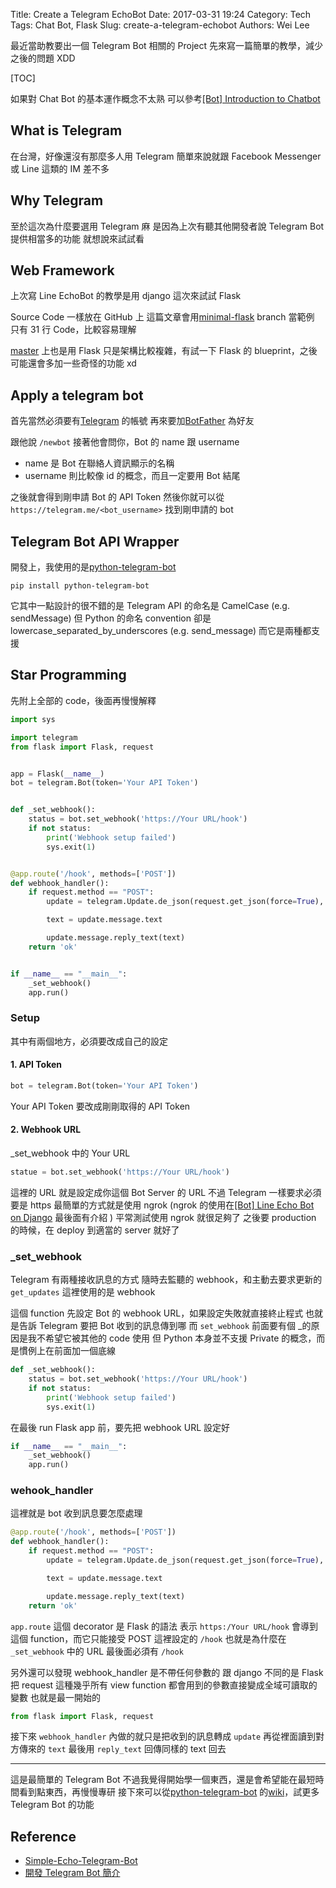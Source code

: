 Title: Create a Telegram EchoBot
Date: 2017-03-31 19:24
Category: Tech
Tags: Chat Bot, Flask
Slug: create-a-telegram-echobot
Authors: Wei Lee

最近當助教要出一個 Telegram Bot 相關的 Project
先來寫一篇簡單的教學，減少之後的問題 XDD

<!--more-->

[TOC]

如果對 Chat Bot 的基本運作概念不太熟
可以參考[[Bot] Introduction to Chatbot]({filename}/posts/article/2016/14-introduction-to-chatbot.md#introduction-to-chatbot)

## What is Telegram

在台灣，好像還沒有那麼多人用 Telegram
簡單來說就跟 Facebook Messenger 或 Line 這類的 IM 差不多

## Why Telegram

至於這次為什麼要選用 Telegram 麻
是因為上次有聽其他開發者說 Telegram Bot 提供相當多的功能
就想說來試試看

## Web Framework

上次寫 Line EchoBot 的教學是用 django
這次來試試 Flask

Source Code 一樣放在 GitHub 上
這篇文章會用[minimal-flask](https://github.com/Lee-W/telegram_echobot/tree/minimal-flask) branch 當範例
只有 31 行 Code，比較容易理解

[master](https://github.com/Lee-W/telegram_echobot/tree/master) 上也是用 Flask
只是架構比較複雜，有試一下 Flask 的 blueprint，之後可能還會多加一些奇怪的功能 xd

## Apply a telegram bot

首先當然必須要有[Telegram](https://telegram.org) 的帳號
再來要加[BotFather](https://telegram.me/botfather) 為好友

跟他說 `/newbot`
接著他會問你，Bot 的 name 跟 username

* name 是 Bot 在聯絡人資訊顯示的名稱
* username 則比較像 id 的概念，而且一定要用 Bot 結尾

之後就會得到剛申請 Bot 的 API Token
然後你就可以從 `https://telegram.me/<bot_username>` 找到剛申請的 bot

## Telegram Bot API Wrapper

開發上，我使用的是[python-telegram-bot](https://github.com/python-telegram-bot/python-telegram-bot)

```shell
pip install python-telegram-bot
```

它其中一點設計的很不錯的是
Telegram API 的命名是 CamelCase (e.g. sendMessage)
但 Python 的命名 convention 卻是 lowercase_separated_by_underscores (e.g. send_message)
而它是兩種都支援

## Star Programming

先附上全部的 code，後面再慢慢解釋

```python
import sys

import telegram
from flask import Flask, request


app = Flask(__name__)
bot = telegram.Bot(token='Your API Token')


def _set_webhook():
    status = bot.set_webhook('https://Your URL/hook')
    if not status:
        print('Webhook setup failed')
        sys.exit(1)


@app.route('/hook', methods=['POST'])
def webhook_handler():
    if request.method == "POST":
        update = telegram.Update.de_json(request.get_json(force=True), bot)

        text = update.message.text

        update.message.reply_text(text)
    return 'ok'


if __name__ == "__main__":
    _set_webhook()
    app.run()
```

### Setup

其中有兩個地方，必須要改成自己的設定

#### 1. API Token

```python
bot = telegram.Bot(token='Your API Token')
```

Your API Token 要改成剛剛取得的 API Token

#### 2. Webhook URL

_set_webhook 中的 Your URL

```python
statue = bot.set_webhook('https://Your URL/hook')
```

這裡的 URL 就是設定成你這個 Bot Server 的 URL
不過 Telegram 一樣要求必須要是 https
最簡單的方式就是使用 ngrok
(ngrok 的使用在[[Bot] Line Echo Bot on Django]({filename}/posts/article/2016/17-line-echo-bot-on-django.md#line-echo-bot-on-django) 最後面有介紹 )
平常測試使用 ngrok 就很足夠了
之後要 production 的時候，在 deploy 到適當的 server 就好了

### \_set\_webhook

Telegram 有兩種接收訊息的方式
隨時去監聽的 webhook，和主動去要求更新的 `get_updates`
這裡使用的是 webhook

這個 function 先設定 Bot 的 webhook URL，如果設定失敗就直接終止程式
也就是告訴 Telegram 要把 Bot 收到的訊息傳到哪
而 `set_webhook` 前面要有個 \_的原因是我不希望它被其他的 code 使用
但 Python 本身並不支援 Private 的概念，而是慣例上在前面加一個底線

```python
def _set_webhook():
    status = bot.set_webhook('https://Your URL/hook')
    if not status:
        print('Webhook setup failed')
        sys.exit(1)
```

在最後 run Flask app 前，要先把 webhook URL 設定好

```python
if __name__ == "__main__":
    _set_webhook()
    app.run()
```

### wehook\_handler

這裡就是 bot 收到訊息要怎麼處理

```python
@app.route('/hook', methods=['POST'])
def webhook_handler():
    if request.method == "POST":
        update = telegram.Update.de_json(request.get_json(force=True), bot)

        text = update.message.text

        update.message.reply_text(text)
    return 'ok'
```

`app.route` 這個 decorator 是 Flask 的語法
表示 `https:/Your URL/hook` 會導到這個 function，而它只能接受 POST
這裡設定的 `/hook` 也就是為什麼在 `_set_webhook` 中的 URL 最後面必須有 `/hook`

另外還可以發現 webhook_handler 是不帶任何參數的
跟 django 不同的是
Flask 把 request 這種幾乎所有 view function 都會用到的參數直接變成全域可讀取的變數
也就是最一開始的

```python
from flask import Flask, request
```

接下來 `webhook_handler` 內做的就只是把收到的訊息轉成 `update`
再從裡面讀到對方傳來的 `text`
最後用 `reply_text` 回傳同樣的 text 回去

---

這是最簡單的 Telegram Bot
不過我覺得開始學一個東西，還是會希望能在最短時間看到點東西，再慢慢專研
接下來可以從[python-telegram-bot](https://github.com/python-telegram-bot/python-telegram-bot) 的[wiki](https://github.com/python-telegram-bot/python-telegram-bot/wiki)，試更多 Telegram Bot 的功能

## Reference

* [Simple-Echo-Telegram-Bot](https://github.com/sooyhwang/Simple-Echo-Telegram-Bot)
* [開發 Telegram Bot 簡介](http://blog.30sparks.com/develop-telegram-bot-introduction/)
